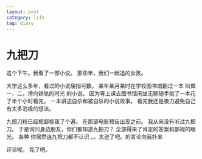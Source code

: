 ```yaml
---
layout: post
category: life
tag: diary
---
```


九把刀
===

这个下午。我看了一部小说。
那些年，我们一起追的女孩。

大学这么多年，看过的小说屈指可数。
某年某月某时在学校图书馆翻过一本
叫做 一，二，滑向铁轨的时光 的小说。
因为等上课去图书馆闲坐无聊随手挑了一本花了半个小时看完。
一本讲述自杀和被自杀的小说故事。
看完我还是极力避免自己有太多消极的想法。

九把刀粉已经把鄙视我了个遍。
在那部电影预告出现之前。
我从来没有听过九把刀。
于是询问身边朋友，你们都知道九把刀？
全部得来了肯定的答案和鄙视的眼光。
各种 你居然连九把刀都不认识 。。太逊了吧。的言论向我扑来

评论呢。
免了吧。

